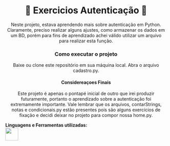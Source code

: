 <h1 align="center">🔑 Exercicios Autenticação 🔑</h1>
<p align="center">Neste projeto, estava aprendendo mais sobre autenticação em Python. Claramente, preciso realizar alguns ajustes, como armazenar os dados em um BD, porém para fins de aprendizado achei válido utilizar um arquivo para realizar esta função.</p>
<h3 align="center">Como executar o projeto</h3>
<p align="center">Baixe ou clone este repositório em sua máquina local.
Abra o arquivo cadastro.py.</p>
<h4 align="center">Considereaçoes Finais</h4>
<p align="center">Este projeto é apenas o pontapé inicial de outro que irei produzir futuramente, portanto o aprendizado sobre a autenticação foi extremamente importante. Vale lembrar que os arquivos, contarStrings, notas e condicionais.py estão presentes pois são alguns exercícios de fixação e decidi deixar no projeto para compor nossa home.py.</p>
<b>Linguagens e Ferramentas utilizadas:</b></br>
<a href="https://www.python.org/"><img src="https://cdn-icons-png.flaticon.com/512/1822/1822899.png" width="40"></a>
